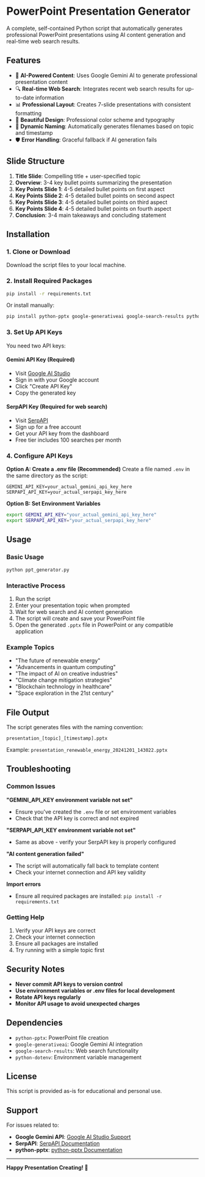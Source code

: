 # PowerPoint Presentation Generator

A complete, self-contained Python script that automatically generates professional PowerPoint presentations using AI content generation and real-time web search results.

## Features

- 🤖 **AI-Powered Content**: Uses Google Gemini AI to generate professional presentation content
- 🔍 **Real-time Web Search**: Integrates recent web search results for up-to-date information
- 📊 **Professional Layout**: Creates 7-slide presentations with consistent formatting
- 🎨 **Beautiful Design**: Professional color scheme and typography
- 📁 **Dynamic Naming**: Automatically generates filenames based on topic and timestamp
- 🛡️ **Error Handling**: Graceful fallback if AI generation fails

## Slide Structure

1. **Title Slide**: Compelling title + user-specified topic
2. **Overview**: 3-4 key bullet points summarizing the presentation
3. **Key Points Slide 1**: 4-5 detailed bullet points on first aspect
4. **Key Points Slide 2**: 4-5 detailed bullet points on second aspect
5. **Key Points Slide 3**: 4-5 detailed bullet points on third aspect
6. **Key Points Slide 4**: 4-5 detailed bullet points on fourth aspect
7. **Conclusion**: 3-4 main takeaways and concluding statement

## Installation

### 1. Clone or Download
Download the script files to your local machine.

### 2. Install Required Packages
```bash
pip install -r requirements.txt
```

Or install manually:
```bash
pip install python-pptx google-generativeai google-search-results python-dotenv
```

### 3. Set Up API Keys

You need two API keys:

#### **Gemini API Key** (Required)
- Visit [Google AI Studio](https://makersuite.google.com/app/apikey)
- Sign in with your Google account
- Click "Create API Key"
- Copy the generated key

#### **SerpAPI Key** (Required for web search)
- Visit [SerpAPI](https://serpapi.com/)
- Sign up for a free account
- Get your API key from the dashboard
- Free tier includes 100 searches per month

### 4. Configure API Keys

**Option A: Create a .env file (Recommended)**
Create a file named `.env` in the same directory as the script:

```env
GEMINI_API_KEY=your_actual_gemini_api_key_here
SERPAPI_API_KEY=your_actual_serpapi_key_here
```

**Option B: Set Environment Variables**
```bash
export GEMINI_API_KEY="your_actual_gemini_api_key_here"
export SERPAPI_API_KEY="your_actual_serpapi_key_here"
```

## Usage

### Basic Usage
```bash
python ppt_generator.py
```

### Interactive Process
1. Run the script
2. Enter your presentation topic when prompted
3. Wait for web search and AI content generation
4. The script will create and save your PowerPoint file
5. Open the generated `.pptx` file in PowerPoint or any compatible application

### Example Topics
- "The future of renewable energy"
- "Advancements in quantum computing"
- "The impact of AI on creative industries"
- "Climate change mitigation strategies"
- "Blockchain technology in healthcare"
- "Space exploration in the 21st century"

## File Output

The script generates files with the naming convention:
```
presentation_[topic]_[timestamp].pptx
```

Example: `presentation_renewable_energy_20241201_143022.pptx`

## Troubleshooting

### Common Issues

**"GEMINI_API_KEY environment variable not set"**
- Ensure you've created the `.env` file or set environment variables
- Check that the API key is correct and not expired

**"SERPAPI_API_KEY environment variable not set"**
- Same as above - verify your SerpAPI key is properly configured

**"AI content generation failed"**
- The script will automatically fall back to template content
- Check your internet connection and API key validity

**Import errors**
- Ensure all required packages are installed: `pip install -r requirements.txt`

### Getting Help

1. Verify your API keys are correct
2. Check your internet connection
3. Ensure all packages are installed
4. Try running with a simple topic first

## Security Notes

- **Never commit API keys to version control**
- **Use environment variables or .env files for local development**
- **Rotate API keys regularly**
- **Monitor API usage to avoid unexpected charges**

## Dependencies

- `python-pptx`: PowerPoint file creation
- `google-generativeai`: Google Gemini AI integration
- `google-search-results`: Web search functionality
- `python-dotenv`: Environment variable management

## License

This script is provided as-is for educational and personal use.

## Support

For issues related to:
- **Google Gemini API**: [Google AI Studio Support](https://ai.google.dev/support)
- **SerpAPI**: [SerpAPI Documentation](https://serpapi.com/docs)
- **python-pptx**: [python-pptx Documentation](https://python-pptx.readthedocs.io/)

---

**Happy Presentation Creating! 🎉**
